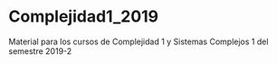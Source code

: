 # Complejidad1_2019
Material para los cursos de Complejidad 1 y Sistemas Complejos 1 del semestre 2019-2
